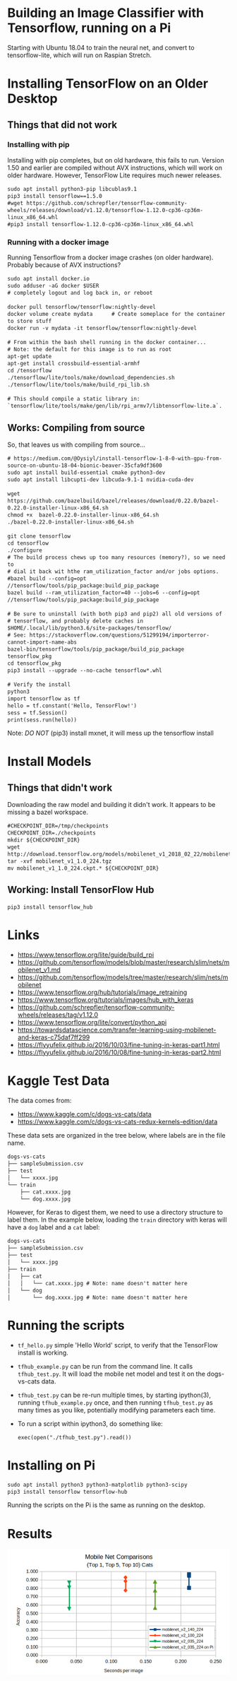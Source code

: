 Building an Image Classifier with Tensorflow, running on a Pi
==============================================================

Starting with Ubuntu 18.04 to train the neural net, and convert to
tensorflow-lite, which will run on Raspian Stretch.

# Installing TensorFlow on an Older Desktop

## Things that did not work

### Installing with pip
Installing with pip completes, but on old hardware, this fails to run.
Version 1.50 and earlier are compiled without AVX instructions, which will work
on older hardware. However, TensorFlow Lite requires much newer releases.

    sudo apt install python3-pip libcublas9.1
    pip3 install tensorflow==1.5.0
    #wget https://github.com/schrepfler/tensorflow-community-wheels/releases/download/v1.12.0/tensorflow-1.12.0-cp36-cp36m-linux_x86_64.whl
    #pip3 install tensorflow-1.12.0-cp36-cp36m-linux_x86_64.whl
    
### Running with a docker image
Running Tensorflow from a docker image crashes (on older hardware). Probably 
because of AVX instructions?

    sudo apt install docker.io
    sudo adduser -aG docker $USER
    # completely logout and log back in, or reboot 
    
    docker pull tensorflow/tensorflow:nightly-devel
    docker volume create mydata      # Create someplace for the container to store stuff
    docker run -v mydata -it tensorflow/tensorflow:nightly-devel
    
    # From within the bash shell running in the docker container...
    # Note: the default for this image is to run as root
    apt-get update
    apt-get install crossbuild-essential-armhf
    cd /tensorflow
    ./tensorflow/lite/tools/make/download_dependencies.sh
    ./tensorflow/lite/tools/make/build_rpi_lib.sh

    # This should compile a static library in: `tensorflow/lite/tools/make/gen/lib/rpi_armv7/libtensorflow-lite.a`.

## Works: Compiling from source
So, that leaves us with compiling from source...

    # https://medium.com/@Oysiyl/install-tensorflow-1-8-0-with-gpu-from-source-on-ubuntu-18-04-bionic-beaver-35cfa9df3600
    sudo apt install build-essential cmake python3-dev
    sudo apt install libcupti-dev libcuda-9.1-1 nvidia-cuda-dev

    wget https://github.com/bazelbuild/bazel/releases/download/0.22.0/bazel-0.22.0-installer-linux-x86_64.sh
    chmod +x  bazel-0.22.0-installer-linux-x86_64.sh
    ./bazel-0.22.0-installer-linux-x86_64.sh

    git clone tensorflow
    cd tensorflow
    ./configure
    # The build process chews up too many resources (memory?), so we need to
    # dial it back wit hthe ram_utilization_factor and/or jobs options.
    #bazel build --config=opt //tensorflow/tools/pip_package:build_pip_package
    bazel build --ram_utilization_factor=40 --jobs=6 --config=opt //tensorflow/tools/pip_package:build_pip_package

    # Be sure to uninstall (with both pip3 and pip2) all old versions of
    # tensorflow, and probably delete caches in $HOME/.local/lib/python3.6/site-packages/tensorflow/
    # See: https://stackoverflow.com/questions/51299194/importerror-cannot-import-name-abs
    bazel-bin/tensorflow/tools/pip_package/build_pip_package tensorflow_pkg
    cd tensorflow_pkg
    pip3 install --upgrade --no-cache tensorflow*.whl

    # Verify the install
    python3
    import tensorflow as tf
    hello = tf.constant('Hello, TensorFlow!')
    sess = tf.Session()
    print(sess.run(hello))

Note: *DO NOT* (pip3) install mxnet, it will mess up the tensorflow install

# Install Models

## Things that didn't work
Downloading the raw model and building it didn't work. It appears to be missing
a bazel workspace.

    #CHECKPOINT_DIR=/tmp/checkpoints
    CHECKPOINT_DIR=./checkpoints
    mkdir ${CHECKPOINT_DIR}
    wget http://download.tensorflow.org/models/mobilenet_v1_2018_02_22/mobilenet_v1_1.0_224.tgz
    tar -xvf mobilenet_v1_1.0_224.tgz
    mv mobilenet_v1_1.0_224.ckpt.* ${CHECKPOINT_DIR}

## Working: Install TensorFlow Hub

    pip3 install tensorflow_hub

# Links
- https://www.tensorflow.org/lite/guide/build_rpi
- https://github.com/tensorflow/models/blob/master/research/slim/nets/mobilenet_v1.md
- https://github.com/tensorflow/models/tree/master/research/slim/nets/mobilenet 
- https://www.tensorflow.org/hub/tutorials/image_retraining 
- https://www.tensorflow.org/tutorials/images/hub_with_keras
- https://github.com/schrepfler/tensorflow-community-wheels/releases/tag/v1.12.0
- https://www.tensorflow.org/lite/convert/python_api
- https://towardsdatascience.com/transfer-learning-using-mobilenet-and-keras-c75daf7ff299
- https://flyyufelix.github.io/2016/10/03/fine-tuning-in-keras-part1.html
- https://flyyufelix.github.io/2016/10/08/fine-tuning-in-keras-part2.html

# Kaggle Test Data
The data comes from:
- https://www.kaggle.com/c/dogs-vs-cats/data
- https://www.kaggle.com/c/dogs-vs-cats-redux-kernels-edition/data

These data sets are organized in the tree below, where labels are in the file
name.

    dogs-vs-cats
    ├── sampleSubmission.csv
    ├── test
    │   └── xxxx.jpg
    └── train
        ├── cat.xxxx.jpg
        └── dog.xxxx.jpg

However, for Keras to digest them, we need to use a directory structure to label
them. In the example below, loading the `train` directory with keras will have a
`dog` label and a `cat` label:

    dogs-vs-cats
    ├── sampleSubmission.csv
    ├── test
    │   └── xxxx.jpg
    ├── train
    │   ├── cat
    │   │   └── cat.xxxx.jpg # Note: name doesn't matter here
    │   └── dog
    │       └── dog.xxxx.jpg # Note: name doesn't matter here

# Running the scripts
- `tf_hello.py` simple 'Hello World' script, to verify that the TensorFlow
install is working.

- `tfhub_example.py` can be run from the command line. It calls `tfhub_test.py`.
It will load the mobile net model and test it on the dogs-vs-cats data.

- `tfhub_test.py` can be re-run multiple times, by starting ipython(3), running
`tfhub_example.py` once, and then running `tfhub_test.py` as many times as you
like, potentially modifying parameters each time.

- To run a script within ipython3, do something like:

    ```
    exec(open("./tfhub_test.py").read())
    ```

# Installing on Pi

    sudo apt install python3 python3-matplotlib python3-scipy
    pip3 install tensorflow tensorflow-hub

Running the scripts on the Pi is the same as running on the desktop.

# Results

![TF Performance Summary](./TF_Performance_Summary.png)

[comment]: # (vim: ts=4:sw=4)
